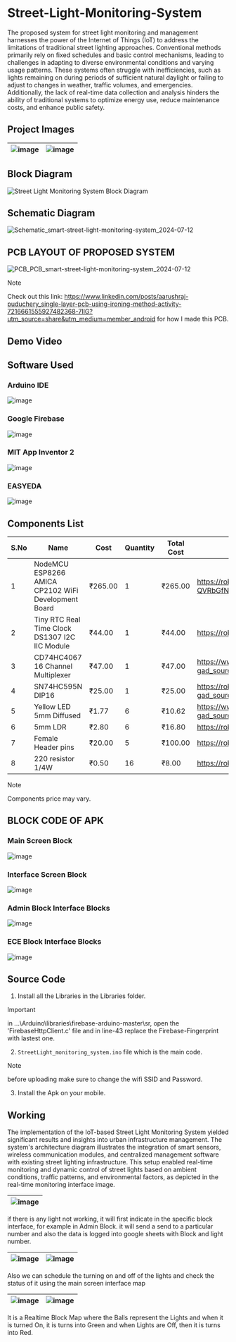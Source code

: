 # Street-Light-Monitoring-System

The proposed system for street light monitoring and management harnesses the power of the Internet of Things (IoT) to address the limitations of traditional street lighting approaches. Conventional methods primarily rely on fixed schedules and basic control mechanisms, leading to challenges in adapting to diverse environmental conditions and varying usage patterns. These systems often struggle with inefficiencies, such as lights remaining on during periods of sufficient natural daylight or failing to adjust to changes in weather, traffic volumes, and emergencies. Additionally, the lack of real-time data collection and analysis hinders the ability of traditional systems to optimize energy use, reduce maintenance costs, and enhance public safety.

## Project Images

|![image](https://github.com/user-attachments/assets/bdc6600b-4531-4c8f-9c2d-aec4374b26c0)|![image](https://github.com/user-attachments/assets/04039a36-a11f-4fc1-b163-cc800ab05ce1)|
|---|---|

## Block Diagram
![Street Light Monitoring System Block Diagram](https://github.com/user-attachments/assets/d59b7a48-3edb-42d2-ac0a-544345b2201a)

## Schematic Diagram
![Schematic_smart-street-light-monitoring-system_2024-07-12](https://github.com/user-attachments/assets/59028d05-aa2e-4788-bf8f-89316146f1c2)

## PCB LAYOUT OF PROPOSED SYSTEM
![PCB_PCB_smart-street-light-monitoring-system_2024-07-12](https://github.com/user-attachments/assets/f47b74ca-d197-4f95-8743-04c572c69aab)

>[!NOTE]
>Check out this link: https://www.linkedin.com/posts/aarushraj-puduchery_single-layer-pcb-using-ironing-method-activity-7216661555927482368-7IlG?utm_source=share&utm_medium=member_android for how I made this PCB.

## Demo Video

## Software Used
### Arduino IDE
![image](https://github.com/user-attachments/assets/f5da6250-1279-42eb-8298-4ad95f68b64b)
### Google Firebase
![image](https://github.com/user-attachments/assets/1fe29400-da76-418a-b405-b10e70c72492)
### MIT App Inventor 2
![image](https://github.com/user-attachments/assets/dcf9b4cb-9016-440a-a44a-14ec0116871b)
### EASYEDA
![image](https://github.com/user-attachments/assets/cafd2047-b59e-4206-add5-6ccf5a451ca0)

## Components List
|S.No|  Name  | Cost | Quantity | Total Cost | Link |
|---| --- | --- | --- | --- | --- |
|1| NodeMCU ESP8266 AMICA CP2102 WiFi Development Board | ₹265.00 | 1 | ₹265.00 | https://robocraze.com/products/nodemcu-esp8266-amica-cp2102-driver?srsltid=AfmBOoogMvcexCtmSbWse7CRjlj3xKAwc4Z1z6Tf-QVRbGfN5wyhwVLc |
|2| Tiny RTC Real Time Clock DS1307 I2C IIC Module | ₹44.00 | 1 | ₹44.00 | https://robu.in/product/tiny-rtc-real-time-clock-ds1307-i2c-iic-module-for-arduino/ |
|3| CD74HC4067 16 Channel Multiplexer | ₹47.00 | 1 | ₹47.00 | https://www.electronicscomp.com/cd74hc4067-16-channel-multiplexer-breakout-board-module-india?gad_source=1&gclid=CjwKCAjw8diwBhAbEiwA7i_sJbTI_0htwSTLoZ-y8TKZmN8GVIqDA2loj_VPuERGRcLqPaKO2KgiRhoCEmwQAvD_BwE |
|4| SN74HC595N DIP16  | ₹25.00 | 1 | ₹25.00 | https://robu.in/product/sn74hc595n-dip16/?gad_source=1&gclid=CjwKCAjwreW2BhBhEiwAavLwfKoBFJ_23Bn5KDN6wh2gz5CmOH_B6LbxO2LP0kftHpQ2IwlCdJLXRhoC6VYQAvD_BwE |
|5| Yellow LED 5mm Diffused | ₹1.77 | 6 | ₹10.62 | https://www.electronicscomp.com/yellow-led-5mm-diffused-india?gad_source=1&gclid=CjwKCAjwreW2BhBhEiwAavLwfEKZqn70XbV5qivTH7jNCnR4E9VbRmuFl2wI0-HgR3Z_GR2AaKfENRoCVPkQAvD_BwE |
|6| 5mm LDR | ₹2.80 | 6 | ₹16.80 | https://robu.in/product/5mm-ldr-pack-of-10/ |
|7| Female Header pins | ₹20.00 | 5 | ₹100.00 | https://robu.in/product/2-54mm-1x40-pin-female-single-row-header-strip-pack-of-10/ |
|8| 220 resistor 1/4W | ₹0.50 | 16 | ₹8.00 | https://robu.in/product/220-ohm-resistor-0-25w-metal-film-pack-of-100/ |

> [!NOTE]
> Components price may vary.

## BLOCK CODE OF APK
### Main Screen Block
![image](https://github.com/user-attachments/assets/4d1963b8-9a4c-4af1-b34f-36285026e106)

### Interface Screen Block
![image](https://github.com/user-attachments/assets/ef8e9105-d4c9-4910-96b5-f1d988146c27)

### Admin Block Interface Blocks
![image](https://github.com/user-attachments/assets/c5df06f1-3d34-4241-ba56-95fa62b53a4c)

### ECE Block Interface Blocks
![image](https://github.com/user-attachments/assets/8c732269-fa9f-4fea-a791-41144fc555c4)

## Source Code
1. Install all the Libraries in the Libraries folder.
>[!IMPORTANT]
>in ...\Arduino\libraries\firebase-arduino-master\sr, open the 'FirebaseHttpClient.c' file and in line-43 replace the Firebase-Fingerprint with lastest one.
2. `StreetLight_monitoring_system.ino` file which is the main code.
>[!NOTE]
>before uploading make sure to change the wifi SSID and Password.
3. Install the Apk on your mobile.

## Working
The implementation of the IoT-based Street Light Monitoring System yielded significant results and insights into urban infrastructure management. The system's architecture diagram illustrates the integration of smart sensors, wireless communication modules, and centralized management software with existing street lighting infrastructure. This setup enabled real-time monitoring and dynamic control of street lights based on ambient conditions, traffic patterns, and environmental factors, as depicted in the real-time monitoring interface image.

|![image](https://github.com/user-attachments/assets/08e035a3-c3eb-4b6c-a385-1e24bf05adef)|
|---|

if there is any light not working, it will first indicate in the specific block interface, for example in Admin Block. it will send a send to a particular number and also the data is logged into google sheets with Block and light number.

|![image](https://github.com/user-attachments/assets/561fa25b-48e4-48d6-9c85-48f0a43fd729)| ![image](https://github.com/user-attachments/assets/94ba5efe-c1b4-410b-a8dc-9546dd285521)|
|---|---|

Also we can schedule the turning on and off of the lights and check the status of it using the main screen interface map

|![image](https://github.com/user-attachments/assets/3264957c-5c08-4878-ad53-c2e8ea8499c8)| ![image](https://github.com/user-attachments/assets/cbf9a3fc-4671-4749-a962-1e8f64b36f20)|
|---|---|

It is a Realtime Block Map where the Balls represent the Lights and when it is turned On, it is turns into Green and when Lights are Off, then it is turns into Red.
